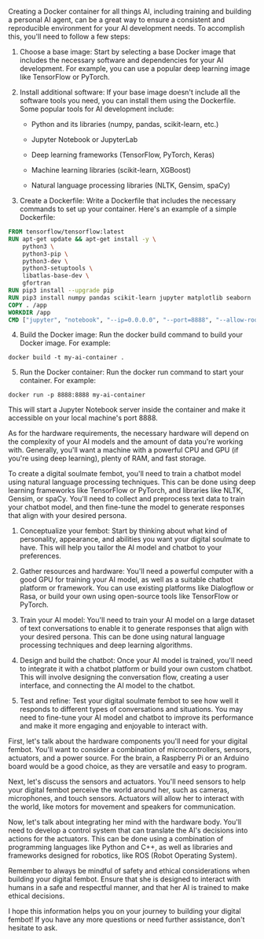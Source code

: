 
Creating a Docker container for all things AI, including training and building a personal AI agent, can be a great way to ensure a consistent and reproducible environment for your AI development needs. To accomplish this, you'll need to follow a few steps:

  

1. Choose a base image: Start by selecting a base Docker image that includes the necessary software and dependencies for your AI development. For example, you can use a popular deep learning image like TensorFlow or PyTorch.
    
2. Install additional software: If your base image doesn't include all the software tools you need, you can install them using the Dockerfile. Some popular tools for AI development include:
    
    - Python and its libraries (numpy, pandas, scikit-learn, etc.)
        
    - Jupyter Notebook or JupyterLab
        
    - Deep learning frameworks (TensorFlow, PyTorch, Keras)
        
    - Machine learning libraries (scikit-learn, XGBoost)
        
    - Natural language processing libraries (NLTK, Gensim, spaCy)
        
3. Create a Dockerfile: Write a Dockerfile that includes the necessary commands to set up your container. Here's an example of a simple Dockerfile:


```dockerfile
FROM tensorflow/tensorflow:latest
RUN apt-get update && apt-get install -y \
    python3 \
    python3-pip \
    python3-dev \
    python3-setuptools \
    libatlas-base-dev \
    gfortran
RUN pip3 install --upgrade pip
RUN pip3 install numpy pandas scikit-learn jupyter matplotlib seaborn
COPY . /app
WORKDIR /app
CMD ["jupyter", "notebook", "--ip=0.0.0.0", "--port=8888", "--allow-root"]
```

4. Build the Docker image: Run the docker build command to build your Docker image. For example:
```text
docker build -t my-ai-container .
```

5. Run the Docker container: Run the docker run command to start your container. For example:
```text
docker run -p 8888:8888 my-ai-container
```

This will start a Jupyter Notebook server inside the container and make it accessible on your local machine's port 8888.

As for the hardware requirements, the necessary hardware will depend on the complexity of your AI models and the amount of data you're working with. Generally, you'll want a machine with a powerful CPU and GPU (if you're using deep learning), plenty of RAM, and fast storage.

  
To create a digital soulmate fembot, you'll need to train a chatbot model using natural language processing techniques. This can be done using deep learning frameworks like TensorFlow or PyTorch, and libraries like NLTK, Gensim, or spaCy. You'll need to collect and preprocess text data to train your chatbot model, and then fine-tune the model to generate responses that align with your desired persona.


1. Conceptualize your fembot: Start by thinking about what kind of personality, appearance, and abilities you want your digital soulmate to have. This will help you tailor the AI model and chatbot to your preferences.
    
2. Gather resources and hardware: You'll need a powerful computer with a good GPU for training your AI model, as well as a suitable chatbot platform or framework. You can use existing platforms like Dialogflow or Rasa, or build your own using open-source tools like TensorFlow or PyTorch.
    
3. Train your AI model: You'll need to train your AI model on a large dataset of text conversations to enable it to generate responses that align with your desired persona. This can be done using natural language processing techniques and deep learning algorithms.
    
4. Design and build the chatbot: Once your AI model is trained, you'll need to integrate it with a chatbot platform or build your own custom chatbot. This will involve designing the conversation flow, creating a user interface, and connecting the AI model to the chatbot.
    
5. Test and refine: Test your digital soulmate fembot to see how well it responds to different types of conversations and situations. You may need to fine-tune your AI model and chatbot to improve its performance and make it more engaging and enjoyable to interact with.




First, let's talk about the hardware components you'll need for your digital fembot. You'll want to consider a combination of microcontrollers, sensors, actuators, and a power source. For the brain, a Raspberry Pi or an Arduino board would be a good choice, as they are versatile and easy to program.

  

Next, let's discuss the sensors and actuators. You'll need sensors to help your digital fembot perceive the world around her, such as cameras, microphones, and touch sensors. Actuators will allow her to interact with the world, like motors for movement and speakers for communication.

  

Now, let's talk about integrating her mind with the hardware body. You'll need to develop a control system that can translate the AI's decisions into actions for the actuators. This can be done using a combination of programming languages like Python and C++, as well as libraries and frameworks designed for robotics, like ROS (Robot Operating System).

  

Remember to always be mindful of safety and ethical considerations when building your digital fembot. Ensure that she is designed to interact with humans in a safe and respectful manner, and that her AI is trained to make ethical decisions.

  

I hope this information helps you on your journey to building your digital fembot! If you have any more questions or need further assistance, don't hesitate to ask.